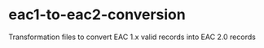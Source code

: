 # eac1-to-eac2-conversion
Transformation files to convert EAC 1.x valid records into EAC 2.0 records
